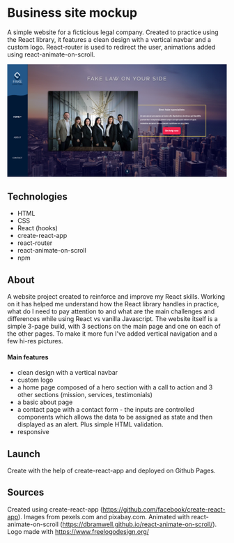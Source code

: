 # Business site mockup

A simple website for a ficticious legal company. Created to practice using the React library, it features a clean design with a vertical navbar and a custom logo. React-router is used to redirect the user, animations added using react-animate-on-scroll.

[![business site mockup](/fakelwayers.png)](https://jjcreator.github.io/business_page/)


## Technologies

* HTML
* CSS
* React (hooks)
* create-react-app
* react-router
* react-animate-on-scroll
* npm

## About

A website project created to reinforce and improve my React skills. Working on it has helped me understand how the React library handles in practice, what do I need to pay attention to and what are the main challenges and differences while using React vs vanilla Javascript. The website itself is a simple 3-page build, with 3 sections on the main page and one on each of the other pages. To make it more fun I've added vertical navigation and a few hi-res pictures.

#### Main features

* clean design with a vertical navbar
* custom logo
* a home page composed of a hero section with a call to action and 3 other sections (mission, services, testimonials)
* a basic about page
* a contact page with a contact form - the inputs are controlled components which allows the data to be assigned as state and then displayed as an alert. Plus simple HTML validation.
* responsive


## Launch

Create with the help of create-react-app and deployed on Github Pages.

## Sources

Created using create-react-app (https://github.com/facebook/create-react-app). Images from pexels.com and pixabay.com. Animated with react-animate-on-scroll (https://dbramwell.github.io/react-animate-on-scroll/). Logo made with https://www.freelogodesign.org/

